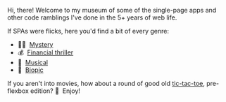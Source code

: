 Hi, there! Welcome to my museum of some of the single-page apps and other code ramblings I've done in the 5+ years of web life.

If SPAs were flicks, here you'd find a bit of every genre:
- 🕵️‍♀️ &nbsp;[Mystery](https://hqcasanova.github.io/pin-pad)
- 💰 &nbsp;[Financial thriller](https://hqcasanova.github.io/react-app)
- 🎵 &nbsp;[Musical](https://hqcasanova.github.io/interactive-matcher)
- 📜 &nbsp;[Biopic](https://hqcasanova.github.io)

If you aren't into movies, how about a round of good old [tic-tac-toe](http://hqcasanova.github.io/DOM-and-jQuery-basics/), pre-flexbox edition? 🤪 &nbsp;Enjoy!
